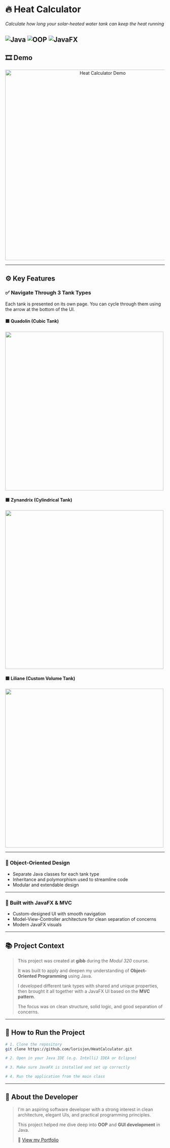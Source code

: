 # 🔥 Heat Calculator  
*Calculate how long your solar-heated water tank can keep the heat running*

![Java](https://img.shields.io/badge/Java-ED8B00?style=for-the-badge&logo=java&logoColor=white)
![OOP](https://img.shields.io/badge/OOP-purple?style=for-the-badge)
![JavaFX](https://img.shields.io/badge/JavaFX-3776AB?style=for-the-badge)
---

## 🎞 Demo

<div align="center">
  <img src="assets/demo.gif" alt="Heat Calculator Demo" width="600">
</div>

---

## ⚙️ Key Features

### ✅ Navigate Through 3 Tank Types

Each tank is presented on its own page. You can cycle through them using the arrow at the bottom of the UI.

#### 🟥 Quadolin (Cubic Tank)
<img src="assets/screenshot-cubic.png" width="500">

#### 🟦 Zynandrix (Cylindrical Tank)
<img src="assets/screenshot-cylinder.png" width="500">

#### 🟩 Liliane (Custom Volume Tank)
<img src="assets/screenshot-volume.png" width="500">

---

### 🧠 Object-Oriented Design

- Separate Java classes for each tank type
- Inheritance and polymorphism used to streamline code
- Modular and extendable design

---

### 🧩 Built with JavaFX & MVC

- Custom-designed UI with smooth navigation
- Model-View-Controller architecture for clean separation of concerns
- Modern JavaFX visuals

---

## 📚 Project Context

> This project was created at **gibb** during the *Modul 320* course.  
>  
> It was built to apply and deepen my understanding of **Object-Oriented Programming** using Java.  
>  
> I developed different tank types with shared and unique properties, then brought it all together with a JavaFX UI based on the **MVC pattern**.  
>  
> The focus was on clean structure, solid logic, and good separation of concerns.

---

## 🚀 How to Run the Project

```bash
# 1. Clone the repository
git clone https://github.com/lorisjon/HeatCalculator.git

# 2. Open in your Java IDE (e.g. IntelliJ IDEA or Eclipse)

# 3. Make sure JavaFX is installed and set up correctly

# 4. Run the application from the main class
```

---

## 👤 About the Developer

> I'm an aspiring software developer with a strong interest in clean architecture, elegant UIs, and practical programming principles.  
>  
> This project helped me dive deep into **OOP** and **GUI development** in Java.  
>  
> 🔗 [View my Portfolio](https://your-portfolio-url.com)
